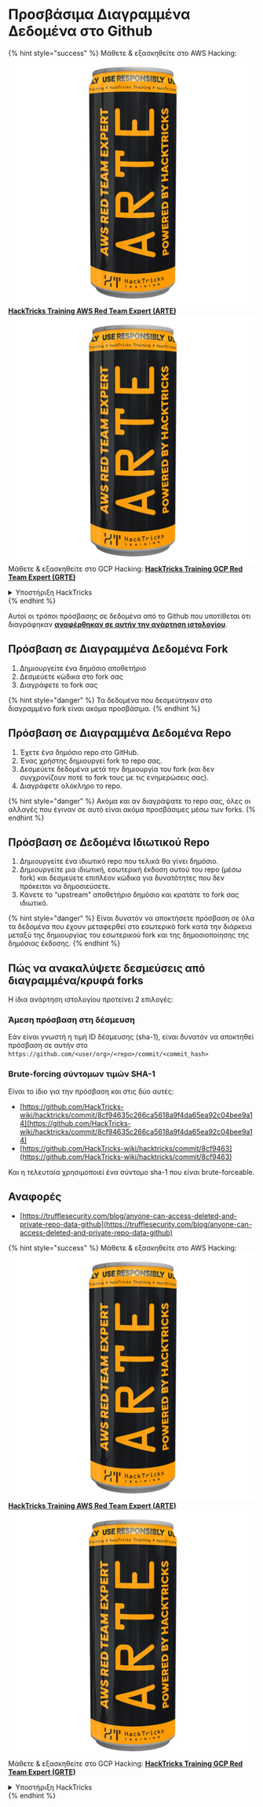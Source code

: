 # Προσβάσιμα Διαγραμμένα Δεδομένα στο Github

{% hint style="success" %}
Μάθετε & εξασκηθείτε στο AWS Hacking:<img src="../../.gitbook/assets/image (1) (1) (1).png" alt="" data-size="line">[**HackTricks Training AWS Red Team Expert (ARTE)**](https://training.hacktricks.xyz/courses/arte)<img src="../../.gitbook/assets/image (1) (1) (1).png" alt="" data-size="line">\
Μάθετε & εξασκηθείτε στο GCP Hacking: <img src="../../.gitbook/assets/image (2).png" alt="" data-size="line">[**HackTricks Training GCP Red Team Expert (GRTE)**<img src="../../.gitbook/assets/image (2).png" alt="" data-size="line">](https://training.hacktricks.xyz/courses/grte)

<details>

<summary>Υποστήριξη HackTricks</summary>

* Ελέγξτε τα [**σχέδια συνδρομής**](https://github.com/sponsors/carlospolop)!
* **Εγγραφείτε στην** 💬 [**ομάδα Discord**](https://discord.gg/hRep4RUj7f) ή στην [**ομάδα telegram**](https://t.me/peass) ή **ακολουθήστε** μας στο **Twitter** 🐦 [**@hacktricks\_live**](https://twitter.com/hacktricks_live)**.**
* **Μοιραστείτε κόλπα hacking υποβάλλοντας PRs στα** [**HackTricks**](https://github.com/carlospolop/hacktricks) και [**HackTricks Cloud**](https://github.com/carlospolop/hacktricks-cloud) github repos.

</details>
{% endhint %}

Αυτοί οι τρόποι πρόσβασης σε δεδομένα από το Github που υποτίθεται ότι διαγράφηκαν [**αναφέρθηκαν σε αυτήν την ανάρτηση ιστολογίου**](https://trufflesecurity.com/blog/anyone-can-access-deleted-and-private-repo-data-github).

## Πρόσβαση σε Διαγραμμένα Δεδομένα Fork

1. Δημιουργείτε ένα δημόσιο αποθετήριο
2. Δεσμεύετε κώδικα στο fork σας
3. Διαγράφετε το fork σας

{% hint style="danger" %}
Τα δεδομένα που δεσμεύτηκαν στο διαγραμμένο fork είναι ακόμα προσβάσιμα.
{% endhint %}

## Πρόσβαση σε Διαγραμμένα Δεδομένα Repo

1. Έχετε ένα δημόσιο repo στο GitHub.
2. Ένας χρήστης δημιουργεί fork το repo σας.
3. Δεσμεύετε δεδομένα μετά την δημιουργία του fork (και δεν συγχρονίζουν ποτέ το fork τους με τις ενημερώσεις σας).
4. Διαγράφετε ολόκληρο το repo.

{% hint style="danger" %}
Ακόμα και αν διαγράψατε το repo σας, όλες οι αλλαγές που έγιναν σε αυτό είναι ακόμα προσβάσιμες μέσω των forks.
{% endhint %}

## Πρόσβαση σε Δεδομένα Ιδιωτικού Repo

1. Δημιουργείτε ένα ιδιωτικό repo που τελικά θα γίνει δημόσιο.
2. Δημιουργείτε μια ιδιωτική, εσωτερική έκδοση αυτού του repo (μέσω fork) και δεσμεύετε επιπλέον κώδικα για δυνατότητες που δεν πρόκειται να δημοσιεύσετε.
3. Κάνετε το “upstream” αποθετήριο δημόσιο και κρατάτε το fork σας ιδιωτικό.

{% hint style="danger" %}
Είναι δυνατόν να αποκτήσετε πρόσβαση σε όλα τα δεδομένα που έχουν μεταφερθεί στο εσωτερικό fork κατά την διάρκεια μεταξύ της δημιουργίας του εσωτερικού fork και της δημοσιοποίησης της δημόσιας έκδοσης.
{% endhint %}

## Πώς να ανακαλύψετε δεσμεύσεις από διαγραμμένα/κρυφά forks

Η ίδια ανάρτηση ιστολογίου προτείνει 2 επιλογές:

### Άμεση πρόσβαση στη δέσμευση

Εάν είναι γνωστή η τιμή ID δέσμευσης (sha-1), είναι δυνατόν να αποκτηθεί πρόσβαση σε αυτήν στο `https://github.com/<user/org>/<repo>/commit/<commit_hash>`

### Brute-forcing σύντομων τιμών SHA-1

Είναι το ίδιο για την πρόσβαση και στις δύο αυτές:

* [https://github.com/HackTricks-wiki/hacktricks/commit/8cf94635c266ca5618a9f4da65ea92c04bee9a14](https://github.com/HackTricks-wiki/hacktricks/commit/8cf94635c266ca5618a9f4da65ea92c04bee9a14)
* [https://github.com/HackTricks-wiki/hacktricks/commit/8cf9463](https://github.com/HackTricks-wiki/hacktricks/commit/8cf9463)

Και η τελευταία χρησιμοποιεί ένα σύντομο sha-1 που είναι brute-forceable.

## Αναφορές

* [https://trufflesecurity.com/blog/anyone-can-access-deleted-and-private-repo-data-github](https://trufflesecurity.com/blog/anyone-can-access-deleted-and-private-repo-data-github)

{% hint style="success" %}
Μάθετε & εξασκηθείτε στο AWS Hacking:<img src="../../.gitbook/assets/image (1) (1) (1).png" alt="" data-size="line">[**HackTricks Training AWS Red Team Expert (ARTE)**](https://training.hacktricks.xyz/courses/arte)<img src="../../.gitbook/assets/image (1) (1) (1).png" alt="" data-size="line">\
Μάθετε & εξασκηθείτε στο GCP Hacking: <img src="../../.gitbook/assets/image (2).png" alt="" data-size="line">[**HackTricks Training GCP Red Team Expert (GRTE)**<img src="../../.gitbook/assets/image (2).png" alt="" data-size="line">](https://training.hacktricks.xyz/courses/grte)

<details>

<summary>Υποστήριξη HackTricks</summary>

* Ελέγξτε τα [**σχέδια συνδρομής**](https://github.com/sponsors/carlospolop)!
* **Εγγραφείτε στην** 💬 [**ομάδα Discord**](https://discord.gg/hRep4RUj7f) ή στην [**ομάδα telegram**](https://t.me/peass) ή **ακολουθήστε** μας στο **Twitter** 🐦 [**@hacktricks\_live**](https://twitter.com/hacktricks_live)**.**
* **Μοιραστείτε κόλπα hacking υποβάλλοντας PRs στα** [**HackTricks**](https://github.com/carlospolop/hacktricks) και [**HackTricks Cloud**](https://github.com/carlospolop/hacktricks-cloud) github repos.

</details>
{% endhint %}
